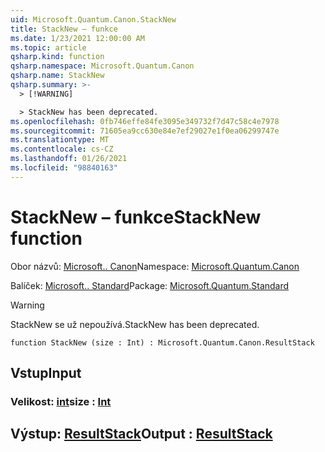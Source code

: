 ```yaml
---
uid: Microsoft.Quantum.Canon.StackNew
title: StackNew – funkce
ms.date: 1/23/2021 12:00:00 AM
ms.topic: article
qsharp.kind: function
qsharp.namespace: Microsoft.Quantum.Canon
qsharp.name: StackNew
qsharp.summary: >-
  > [!WARNING]

  > StackNew has been deprecated.
ms.openlocfilehash: 0fb746effe84fe3095e349732f7d47c58c4e7978
ms.sourcegitcommit: 71605ea9cc630e84e7ef29027e1f0ea06299747e
ms.translationtype: MT
ms.contentlocale: cs-CZ
ms.lasthandoff: 01/26/2021
ms.locfileid: "98840163"
---
```

# <a name="stacknew-function"></a><span data-ttu-id="2fc44-102">StackNew – funkce</span><span class="sxs-lookup"><span data-stu-id="2fc44-102">StackNew function</span></span>

<span data-ttu-id="2fc44-103">Obor názvů: [Microsoft.. Canon](xref:Microsoft.Quantum.Canon)</span><span class="sxs-lookup"><span data-stu-id="2fc44-103">Namespace: [Microsoft.Quantum.Canon](xref:Microsoft.Quantum.Canon)</span></span>

<span data-ttu-id="2fc44-104">Balíček: [Microsoft.. Standard](https://nuget.org/packages/Microsoft.Quantum.Standard)</span><span class="sxs-lookup"><span data-stu-id="2fc44-104">Package: [Microsoft.Quantum.Standard](https://nuget.org/packages/Microsoft.Quantum.Standard)</span></span>


> [!WARNING]
> <span data-ttu-id="2fc44-105">StackNew se už nepoužívá.</span><span class="sxs-lookup"><span data-stu-id="2fc44-105">StackNew has been deprecated.</span></span>



```qsharp
function StackNew (size : Int) : Microsoft.Quantum.Canon.ResultStack
```


## <a name="input"></a><span data-ttu-id="2fc44-106">Vstup</span><span class="sxs-lookup"><span data-stu-id="2fc44-106">Input</span></span>

### <a name="size--int"></a><span data-ttu-id="2fc44-107">Velikost: [int](xref:microsoft.quantum.lang-ref.int)</span><span class="sxs-lookup"><span data-stu-id="2fc44-107">size : [Int](xref:microsoft.quantum.lang-ref.int)</span></span>





## <a name="output--resultstack"></a><span data-ttu-id="2fc44-108">Výstup: [ResultStack](xref:Microsoft.Quantum.Canon.ResultStack)</span><span class="sxs-lookup"><span data-stu-id="2fc44-108">Output : [ResultStack](xref:Microsoft.Quantum.Canon.ResultStack)</span></span>

